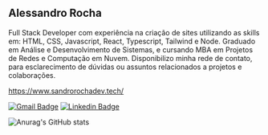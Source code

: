 ## Alessandro Rocha

Full Stack Developer com experiência na criação de sites utilizando as skills em: HTML, CSS, Javascript, React, Typescript, Tailwind e Node. Graduado em Análise e Desenvolvimento de Sistemas, e cursando MBA em Projetos de Redes e Computação em Nuvem. Disponibilizo minha rede de contato, para esclarecimento de dúvidas ou assuntos relacionados a projetos e colaborações.

https://www.sandrorochadev.tech/

<div>
<a href="https://mail.google.com/mail/?view=cm&fs=1&tf=1&to=sandrorochadev@gmail.com"><img alt="Gmail Badge" src="https://img.shields.io/badge/-Email-000000?style=flat-square&labelColor=000000&logo=gmail&logoColor=white"/></a>
<a href="https://www.linkedin.com/in/sandrorochadev/"><img alt="Linkedin Badge" src="https://img.shields.io/badge/-LinkedIn-000000?style=flat-square&logo=linkedin&logoColor=white"/></a>
</div>

![Anurag's GitHub stats](https://github-readme-stats.vercel.app/api?username=sandrorochadev&show_icons=true&theme=shadow_red)

